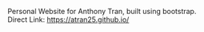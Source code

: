 Personal Website for Anthony Tran, built using bootstrap.  
Direct Link: https://atran25.github.io/
